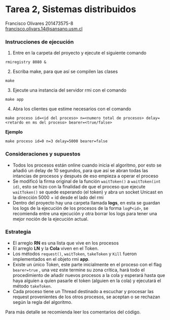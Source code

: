 # Tarea 2, Sistemas distribuidos

Francisco Olivares 201473575-8 <br>
francisco.olivars.14@sansano.usm.cl

### Instrucciones de ejecución
1) Entre en la carpeta del proyecto y ejecute el siguiente comando
```
rmiregistry 8080 &
```

2) Escriba make, para que así se compilen las clases 
```
make
```

3) Ejecute una instancia del servidor rmi con el comando
```
make app
```
4) Abra los clientes que estime necesarios con el comando
```
make proceso id=<id del proceso> n=<numero total de procesos> delay=<retardo en ms del proceso> bearer=<true/false>
```
**Ejemplo** 
```
make proceso id=0 n=3 delay=5000 bearer=false
```

### Consideraciones y supuestos

* Todos los procesos están online cuando inicia el algoritmo, por esto se añadió un delay de 10 segundos, para que así se abran todas las intancias de procesos y después de eso empieza a operar el proceso
* Se modificó la firma original de la función ```waitToken()``` a ```waitToken(int id)```, esto se hizo con la finalidad de que el proceso que ejecute ```waitToken()``` se quede esperando (el token) y abra un socket Unicast en la dirección 5000 + id desde el lado del rmi
* Dentro del proyecto hay una carpeta llamada **logs**, en esta se guardan los logs de la ejecución de los procesos de la forma ``logP<id>``, se recomienda entre una ejecución y otra borrar los logs para tener una mejor noción de la ejecución actual. 

### Estrategia
* El arreglo **RN** es una lista que vive en los procesos
* El arreglo **LN** y la **Cola** viven en el Token.
* Los métodos ``request()``, ``waitToken``, ``takeToken`` y ``Kill`` fueron implementados en el objeto rmi **app**.
* Existe un único Token, este parte inicialmente en el proceso con el flag ``bearer=true`` , una vez este termine su zona crítica, hará todo el procedimiento de añadir nuevos procesos a la cola y esperará hasta que haya alguíen a quíen pasarle el token (alguien en la cola) y ejecutará el método ``takeToken``.
* Cada proceso tiene un Thread destinado a escuchar y procesar las request provenientes de los otros procesos, se aceptan o se rechazan según la regla del algoritmo.

Para más detalle se recomienda leer los comentarios del código.
